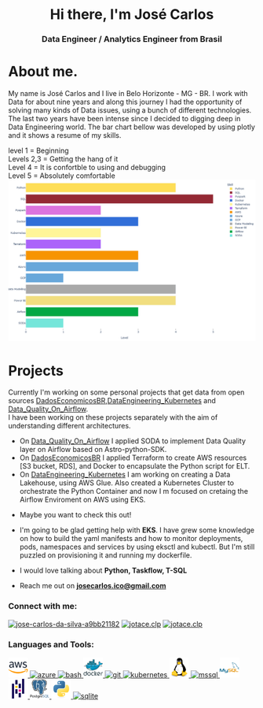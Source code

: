 <h1 align="center">Hi there, I'm José Carlos</h1>
<h3 align="center">Data Engineer / Analytics Engineer from Brasil</h3>

# About me.
My name is José Carlos and I live in Belo Horizonte - MG - BR. I work with Data for about nine years and along this journey I had the opportunity of solving many kinds of Data issues, using a bunch of different technologies.
The last two years have been intense since I decided to digging deep in Data Engineering world.
The bar chart bellow was developed by using plotly and it shows a resume of my skills. <br>

level 1 = Beginning  <br>
Levels 2,3 = Getting the hang of it  <br>
Level 4 = It is confortble to using and debugging <br>
Level 5 = Absolutely comfortable <br>
![Skills](https://github.com/JC3008/DataEngineering_Kubernetes/blob/dev/images/Skills.PNG)

# Projects
Currently I'm working on some personal projects that get data from open sources [DadosEconomicosBR](https://github.com/JC3008/DadosEconomicosBR),[DataEngineering_Kubernetes](https://github.com/JC3008/DataEngineering_Kubernetes/blob/dev/Readme.md) and [Data_Quality_On_Airflow](https://github.com/JC3008/data_quality_on_airflow/blob/dev/README.md).   <br>
I have been working on these projects separately with the aim of understanding different architectures.   <br>
* On [Data_Quality_On_Airflow](https://github.com/JC3008/data_quality_on_airflow/blob/dev/README.md) I applied SODA to implement Data Quality layer on Airflow based on Astro-python-SDK.   <br>
* On [DadosEconomicosBR](https://github.com/JC3008/DadosEconomicosBR) I applied Terraform to create AWS resources [S3 bucket, RDS], and Docker to encapsulate the Python script for ELT.   <br>
* On [DataEngineering_Kubernetes](https://github.com/JC3008/DataEngineering_Kubernetes/blob/dev/Readme.md) I am working on creating a Data Lakehouse, using AWS Glue. Also created a Kubernetes Cluster to orchestrate the Python Container and now I m focused on cretaing the Airflow Enviroment on AWS using EKS.   <br>

- Maybe you want to check this out!

- I'm going to be glad getting help with **EKS**. I have grew some knowledge on how to build the yaml manifests and how to monitor deployments, pods, namespaces and services by using eksctl and kubectl. But I'm still puzzled on provisioning it and running my dockerfile.

- I would love talking about **Python, Taskflow, T-SQL**

- Reach me out on **josecarlos.ico@gmail.com**


<h3 align="left">Connect with me:</h3>
<p align="left">
<a href="https://linkedin.com/in/jose-carlos-da-silva-a9bb21182" target="blank"><img align="center" src="https://raw.githubusercontent.com/rahuldkjain/github-profile-readme-generator/master/src/images/icons/Social/linked-in-alt.svg" alt="jose-carlos-da-silva-a9bb21182" height="30" width="40" /></a>
<a href="https://fb.com/jotace.clp" target="blank"><img align="center" src="https://raw.githubusercontent.com/rahuldkjain/github-profile-readme-generator/master/src/images/icons/Social/facebook.svg" alt="jotace.clp" height="30" width="40" /></a>
<a href="https://instagram.com/jotace.clp" target="blank"><img align="center" src="https://raw.githubusercontent.com/rahuldkjain/github-profile-readme-generator/master/src/images/icons/Social/instagram.svg" alt="jotace.clp" height="30" width="40" /></a>
</p>

<h3 align="left">Languages and Tools:</h3>
<p align="left"> <a href="https://aws.amazon.com" target="_blank" rel="noreferrer"> <img src="https://raw.githubusercontent.com/devicons/devicon/master/icons/amazonwebservices/amazonwebservices-original-wordmark.svg" alt="aws" width="40" height="40"/> </a> <a href="https://azure.microsoft.com/en-in/" target="_blank" rel="noreferrer"> <img src="https://www.vectorlogo.zone/logos/microsoft_azure/microsoft_azure-icon.svg" alt="azure" width="40" height="40"/> </a> <a href="https://www.gnu.org/software/bash/" target="_blank" rel="noreferrer"> <img src="https://www.vectorlogo.zone/logos/gnu_bash/gnu_bash-icon.svg" alt="bash" width="40" height="40"/> </a> <a href="https://www.docker.com/" target="_blank" rel="noreferrer"> <img src="https://raw.githubusercontent.com/devicons/devicon/master/icons/docker/docker-original-wordmark.svg" alt="docker" width="40" height="40"/> </a> <a href="https://git-scm.com/" target="_blank" rel="noreferrer"> <img src="https://www.vectorlogo.zone/logos/git-scm/git-scm-icon.svg" alt="git" width="40" height="40"/> </a> <a href="https://kubernetes.io" target="_blank" rel="noreferrer"> <img src="https://www.vectorlogo.zone/logos/kubernetes/kubernetes-icon.svg" alt="kubernetes" width="40" height="40"/> </a> <a href="https://www.linux.org/" target="_blank" rel="noreferrer"> <img src="https://raw.githubusercontent.com/devicons/devicon/master/icons/linux/linux-original.svg" alt="linux" width="40" height="40"/> </a> <a href="https://www.microsoft.com/en-us/sql-server" target="_blank" rel="noreferrer"> <img src="https://www.svgrepo.com/show/303229/microsoft-sql-server-logo.svg" alt="mssql" width="40" height="40"/> </a> <a href="https://www.mysql.com/" target="_blank" rel="noreferrer"> <img src="https://raw.githubusercontent.com/devicons/devicon/master/icons/mysql/mysql-original-wordmark.svg" alt="mysql" width="40" height="40"/> </a> <a href="https://pandas.pydata.org/" target="_blank" rel="noreferrer"> <img src="https://raw.githubusercontent.com/devicons/devicon/2ae2a900d2f041da66e950e4d48052658d850630/icons/pandas/pandas-original.svg" alt="pandas" width="40" height="40"/> </a> <a href="https://www.postgresql.org" target="_blank" rel="noreferrer"> <img src="https://raw.githubusercontent.com/devicons/devicon/master/icons/postgresql/postgresql-original-wordmark.svg" alt="postgresql" width="40" height="40"/> </a> <a href="https://www.python.org" target="_blank" rel="noreferrer"> <img src="https://raw.githubusercontent.com/devicons/devicon/master/icons/python/python-original.svg" alt="python" width="40" height="40"/> </a> <a href="https://www.sqlite.org/" target="_blank" rel="noreferrer"> <img src="https://www.vectorlogo.zone/logos/sqlite/sqlite-icon.svg" alt="sqlite" width="40" height="40"/> </a> </p>
